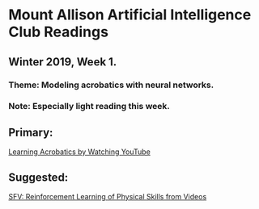# Mount Allison Artificial Intelligence Club Readings
## Winter 2019, Week 1.

### Theme: Modeling acrobatics with neural networks.
### Note: Especially light reading this week.

## Primary:
[Learning Acrobatics by Watching YouTube](https://bair.berkeley.edu/blog/2018/10/09/sfv/)

## Suggested:
[SFV: Reinforcement Learning of Physical Skills from Videos](https://xbpeng.github.io/projects/SFV/2018_TOG_SFV.pdf)
